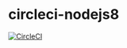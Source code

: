 # circleci-nodejs8

[![CircleCI](https://circleci.com/gh/junichi-tanaka/circleci-nodejs8.svg?style=svg)](https://circleci.com/gh/junichi-tanaka/circleci-nodejs8)
